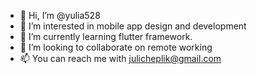 - 👋 Hi, I’m @yulia528
- 👀 I’m interested in mobile app design and development
- 🌱 I’m currently learning flutter framework.
- 💞️ I’m looking to collaborate on remote working
- 📫 You can reach me with julicheplik@gmail.com

<!---
yulia528/yulia528 is a ✨ special ✨ repository because its `README.md` (this file) appears on your GitHub profile.
You can click the Preview link to take a look at your changes.
--->
